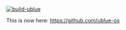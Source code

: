 [![build-ublue](https://github.com/castrojo/ublue-image/actions/workflows/build.yml/badge.svg)](https://github.com/castrojo/ublue-image/actions/workflows/build.yml)

This is now here: https://github.com/ublue-os
